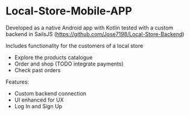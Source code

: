 # Local-Store-Mobile-APP

Developed as a native Android app with Kotlin tested with a custom backend in SailsJS (https://github.com/Jose7198/Local-Store-Backend)

Includes functionality for the customers of a local store

* Explore the products catalogue
* Order and shop (TODO integrate payments)
* Check past orders

Features:

* Custom backend connection
* UI enhanced for UX
* Log In and Sign Up
